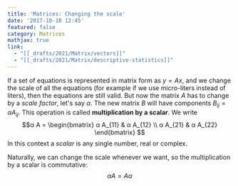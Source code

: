 ```yaml
---
title: 'Matrices: Changing the scale'
date: '2017-10-18 12:45'
featured: false
category: Matrices
mathjax: true
link:
  - "[[_drafts/2021/Matrix/vectors]]"
  - "[[_drafts/2021/Matrix/descriptive-statistics]]"
---
```

If a set of equations is represented in matrix form as
$y=Ax$, and we change the scale of all the equations (for example if we use micro-liters instead of liters), then the equations are still valid. But now the matrix $A$ has to change by a *scale factor*, let's say $α$. The new matrix $B$ will have components $B_{ij}=α A_{ij}$. This operation is called **multiplication by a scalar**. We write
$$α A = 
\begin{bmatrix}
α A_{11} & α A_{12} \\
α A_{21} & α A_{22} 
\end{bmatrix}
$$
In this context a *scalar* is any single number, real or complex.

Naturally, we can change the scale whenever we want, so the multiplication by a scalar is commutative:
$$α A = A α$$
